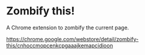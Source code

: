 Zombify this!
============

A Chrome extension to zombify the current page.

https://chrome.google.com/webstore/detail/zombify-this/cnhoccmopcenkcpgaaajkemapcidioon
